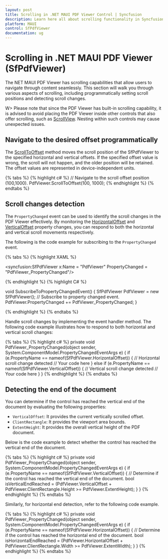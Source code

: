 ```yaml
---
layout: post
title: Scrolling in .NET MAUI PDF Viewer Control | Syncfusion
description: Learn here all about scrolling functionality in Syncfusion .NET MAUI PDF Viewer (SfPdfViewer) control, its elements, and more.
platform: MAUI
control: SfPdfViewer
documentation: ug
---
```


# Scrolling in .NET MAUI PDF Viewer (SfPdfViewer)

The NET MAUI PDF Viewer has scrolling capabilities that allow users to navigate through content seamlessly. This section will walk you through various aspects of scrolling, including programmatically setting scroll positions and detecting scroll changes.

W> Please note that since the PDF Viewer has built-in scrolling capability, it is advised to avoid placing the PDF Viewer inside other controls that also offer scrolling, such as [ScrollView](https://learn.microsoft.com/en-us/dotnet/maui/user-interface/controls/scrollview?view=net-maui-8.0). Nesting within such controls may cause unexpected issues.

## Navigate to the desired offset programmatically

The [ScrollToOffset](https://help.syncfusion.com/cr/maui/Syncfusion.Maui.PdfViewer.SfPdfViewer.html#Syncfusion_Maui_PdfViewer_SfPdfViewer_ScrollToOffset_System_Double_System_Double_) method moves the scroll position of the SfPdfViewer to the specified horizontal and vertical offsets. If the specified offset value is wrong, the scroll will not happen, and the older position will be retained. The offset values are represented in device-independent units.

{% tabs %}
{% highlight c# %}
// Navigate to the scroll offset position (100,1000).
PdfViewer.ScrollToOffset(100, 1000);
{% endhighlight %}
{% endtabs %}

## Scroll changes detection

The `PropertyChanged` event can be used to identify the scroll changes in the PDF Viewer effectively. By monitoring the [HorizontalOffset](https://help.syncfusion.com/cr/maui/Syncfusion.Maui.PdfViewer.SfPdfViewer.html#Syncfusion_Maui_PdfViewer_SfPdfViewer_HorizontalOffset) and [VerticalOffset](https://help.syncfusion.com/cr/maui/Syncfusion.Maui.PdfViewer.SfPdfViewer.html#Syncfusion_Maui_PdfViewer_SfPdfViewer_VerticalOffset) property changes, you can respond to both the horizontal and vertical scroll movements respectively. 

The following is the code example for subscribing to the `PropertyChanged` event.

{% tabs %}
{% highlight XAML %}

<syncfusion:SfPdfViewer 
    x:Name = "PdfViewer" PropertyChanged = "PdfViewer_PropertyChanged"/>

{% endhighlight %}
{% highlight C# %}

void SubscribeToPropertyChangedEvent()
{
    SfPdfViewer PdfViewer = new SfPdfViewer();
    // Subscribe to property changed event.
    PdfViewer.PropertyChanged += PdfViewer_PropertyChanged;
}

{% endhighlight %}
{% endtabs %}

Handle scroll changes by implementing the event handler method. The following code example illustrates how to respond to both horizontal and vertical scroll changes:

{% tabs %}
{% highlight c# %}
private void PdfViewer_PropertyChanged(object sender, 
    System.ComponentModel.PropertyChangedEventArgs e)
{
    if (e.PropertyName == nameof(SfPdfViewer.HorizontalOffset))
    {
        // Horizontal scroll change detected
        // Your code here
    }
    else if (e.PropertyName == nameof(SfPdfViewer.VerticalOffset))
    {
        // Vertical scroll change detected
        // Your code here
    }
}
{% endhighlight %}
{% endtabs %}

## Detecting the end of the document

You can determine if the control has reached the vertical end of the document by evaluating the following properties:

* `VerticalOffset`: It provides the current vertically scrolled offset.
* `ClientRectangle`: It provides the viewport area bounds.
* `ExtentHeight`: It provides the overall vertical height of the PDF document.

Below is the code example to detect whether the control has reached the vertical end of the document.

{% tabs %}
{% highlight c# %}
private void PdfViewer_PropertyChanged(object sender, 
    System.ComponentModel.PropertyChangedEventArgs e)
{
    if (e.PropertyName == nameof(SfPdfViewer.VerticalOffset))
    {
        // Determine if the control has reached the vertical end of the document.
        bool isVerticalEndReached = (PdfViewer.VerticalOffset + 
            PdfViewer.ClientRectangle.Height >= PdfViewer.ExtentHeight);
    }
}
{% endhighlight %}
{% endtabs %}

Similarly, for horizontal end detection, refer to the following code example.

{% tabs %}
{% highlight c# %}
private void PdfViewer_PropertyChanged(object sender, 
    System.ComponentModel.PropertyChangedEventArgs e)
{
    if (e.PropertyName == nameof(SfPdfViewer.HorizontalOffset))
    {
        // Determine if the control has reached the horizontal end of the document.
        bool isHorizontalEndReached = (PdfViewer.HorizontalOffset + 
            PdfViewer.ClientRectangle.Width >= PdfViewer.ExtentWidth);
    }
}
{% endhighlight %}
{% endtabs %}
